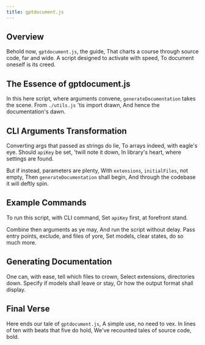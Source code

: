 ```yaml
---
title: gptdocument.js
---
```


## Overview

Behold now, `gptdocument.js`, the guide,
That charts a course through source code, far and wide.
A script designed to activate with speed,
To document oneself is its creed.

## The Essence of gptdocument.js

In this here script, where arguments convene,
`generateDocumentation` takes the scene.
From `./utils.js` 'tis import drawn,
And hence the documentation's dawn.

## CLI Arguments Transformation

Converting args that passed as strings do lie,
To arrays indeed, with eagle's eye.
Should `apiKey` be set, 'twill note it down,
In library's heart, where settings are found.

But if instead, parameters are plenty,
With `extensions`, `initialFiles`, not empty,
Then `generateDocumentation` shall begin,
And through the codebase it will deftly spin.

## Example Commands

To run this script, with CLI command,
Set `apiKey` first, at forefront stand.

Combine then arguments as ye may,
And run the script without delay.
Pass entry points, exclude, and files of yore,
Set models, clear states, do so much more.

## Generating Documentation

One can, with ease, tell which files to crown,
Select extensions, directories down.
Specify if models shall leave or stay,
Or how the output format shall display.

## Final Verse 

Here ends our tale of `gptdocument.js`,
A simple use, no need to vex.
In lines of ten with beats that five do hold,
We've recounted tales of source code, bold.